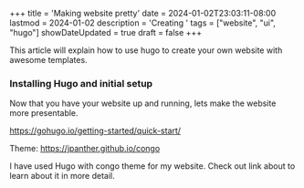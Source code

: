 +++
title = 'Making website pretty'
date = 2024-01-02T23:03:11-08:00
lastmod = 2024-01-02
description = 'Creating '
tags = ["website", "ui", "hugo"]
showDateUpdated = true
draft = false
+++

This article will explain how to use hugo to create your own website with awesome templates.
### Installing Hugo and initial setup

Now that you have your website up and running, lets make the website more presentable.

https://gohugo.io/getting-started/quick-start/


Theme: https://jpanther.github.io/congo

I have used Hugo with congo theme for my website. Check out link about to learn about it in more detail.


